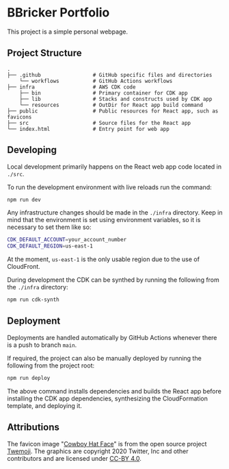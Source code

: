 # BBricker Portfolio

This project is a simple personal webpage.

## Project Structure

    .
    ├── .github                 # GitHub specific files and directories
        └── workflows           # GitHub Actions workflows
    ├── infra                   # AWS CDK code
        ├── bin                 # Primary container for CDK app
        ├── lib                 # Stacks and constructs used by CDK app
        └── resources           # OutDir for React app build command
    ├── public                  # Public resources for React app, such as favicons
    ├── src                     # Source files for the React app
    └── index.html              # Entry point for web app

## Developing

Local development primarily happens on the React web app code located in `./src`.

To run the development environment with live reloads run the command:

```bash
npm run dev
```

Any infrastructure changes should be made in the `./infra` directory. Keep in mind that the environment is set using environment variables, so it is necessary to set them like so:

```bash
CDK_DEFAULT_ACCOUNT=your_account_number
CDK_DEFAULT_REGION=us-east-1
```

At the moment, `us-east-1` is the only usable region due to the use of CloudFront.

During development the CDK can be synthed by running the following from the `./infra` directory:

```bash
npm run cdk-synth
```

## Deployment

Deployments are handled automatically by GitHub Actions whenever there is a push to branch `main`.

If required, the project can also be manually deployed by running the following from the project root:

```bash
npm run deploy
```

The above command installs dependencies and builds the React app before installing the CDK app dependencies, synthesizing the CloudFormation template, and deploying it.

## Attributions

The favicon image "[Cowboy Hat Face](https://github.com/twitter/twemoji/blob/master/assets/svg/1f920.svg)" is from the open source project [Twemoji](https://twemoji.twitter.com/). The graphics are copyright 2020 Twitter, Inc and other contributors and are licensed under [CC-BY 4.0](https://creativecommons.org/licenses/by/4.0/).
